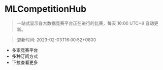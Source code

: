 # MLCompetitionHub

> 一站式显示各大数据竞赛平台正在进行的比赛，每天 16:00 UTC+8 自动更新。
  
> 更新时间: 2023-02-03T16:00:52+0800 

* 多家竞赛平台
* 多种订阅方式
* 下拉查看更多